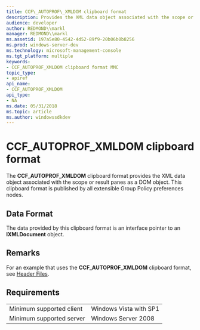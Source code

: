 ```yaml
---
title: CCF\_AUTOPROF\_XMLDOM clipboard format
description: Provides the XML data object associated with the scope or result panes.
audience: developer
author: REDMOND\\markl
manager: REDMOND\\markl
ms.assetid: 197a5e80-4542-4d52-89f9-20b06b0b8256
ms.prod: windows-server-dev
ms.technology: microsoft-management-console
ms.tgt_platform: multiple
keywords:
- CCF_AUTOPROF_XMLDOM clipboard format MMC
topic_type:
- apiref
api_name:
- CCF_AUTOPROF_XMLDOM
api_type:
- NA
ms.date: 05/31/2018
ms.topic: article
ms.author: windowssdkdev
---
```


# CCF\_AUTOPROF\_XMLDOM clipboard format

The **CCF\_AUTOPROF\_XMLDOM** clipboard format provides the XML data object associated with the scope or result panes as a DOM object. This clipboard format is published by all extensible Group Policy preferences nodes.

## Data Format

The data provided by this clipboard format is an interface pointer to an **IXMLDocument** object.

## Remarks

For an example that uses the **CCF\_AUTOPROF\_XMLDOM** clipboard format, see [Header Files](https://msdn.microsoft.com/library/cc512160).

## Requirements



|                                     |                                   |
|-------------------------------------|-----------------------------------|
| Minimum supported client<br/> | Windows Vista with SP1<br/> |
| Minimum supported server<br/> | Windows Server 2008<br/>    |



 

 





